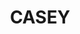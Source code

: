 ---
lastmod: '2025-04-06T06:05:20+00:00'
latitude: -35.16700193
layout: suburb
longitude: 149.0947174
postcode: '2913'
state: ACT
title: CASEY
url: /act/casey/
---